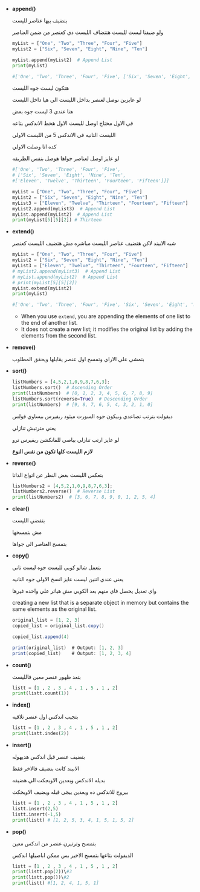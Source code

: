 - **append()**
    
    بنضيف بيها عناصر لليست
    
    ولو ضيفنا ليست لليست هتتضاف الليست دي كعنصر من ضمن العناصر
    
    ```Python
    myList = ["One", "Two", "Three", "Four", "Five"]
    myList2 = ["Six", "Seven", "Eight", "Nine", "Ten"]
    
    myList.append(myList2)  # Append List
    print(myList)
    
    #['One', 'Two', 'Three', 'Four', 'Five', ['Six', 'Seven', 'Eight', 'Nine', 'Ten']]
    ```
    
    هتكون ليست جوه الليست
    
    لو عايزين نوصل لعنصر بداخل الليست الي هيا داخل الليست
    
    هنا عندي 3 ليست جوه بعض
    
    في الاول محتاج اوصل لليست الاول هحط الاندكس بتاعه
    
    الليست التانيه في الاندكس 5 من الليست الاولي
    
    كده انا وصلت الاولي
    
    لو عايز اوصل لعناصر جواها هوصل بنفس الطريقه
    
    ```Python
    #['One', 'Two', 'Three', 'Four', 'Five',
    # ['Six', 'Seven', 'Eight', 'Nine', 'Ten', 
    #['Eleven', 'Twelve', 'Thirteen', 'Fourteen', 'Fifteen']]]
    
    myList = ["One", "Two", "Three", "Four", "Five"]
    myList2 = ["Six", "Seven", "Eight", "Nine", "Ten"]
    myList3 = ["Eleven", "Twelve", "Thirteen", "Fourteen", "Fifteen"]
    myList2.append(myList3)  # Append List
    myList.append(myList2)  # Append List
    print(myList[5][5][2]) # Thirteen
    ```
    
- **extend()**
    
    شبه الابيند لاكن هتضيف عناصر الليست مباشره مش هتضيف الليست كعنصر
    
    ```Python
    myList = ["One", "Two", "Three", "Four", "Five"]
    myList2 = ["Six", "Seven", "Eight", "Nine", "Ten"]
    myList3 = ["Eleven", "Twelve", "Thirteen", "Fourteen", "Fifteen"]
    # myList2.append(myList3)  # Append List
    # myList.append(myList2)  # Append List
    # print(myList[5][5][2])
    myList.extend(myList2)
    print(myList)
    
    #['One', 'Two', 'Three', 'Four', 'Five', 'Six', 'Seven', 'Eight', 'Nine', 'Ten']
    ```
    
    - When you use `extend`, you are appending the elements of one list to the end of another list.
    - It does not create a new list; it modifies the original list by adding the elements from the second list.
- **remove()**
    
    بتمشي علي الاراي وتمسح اول عنصر يقابلها ويحقق المطلوب
    
- **sort()**
    
    ```Python
    listNumbers = [4,5,2,1,0,9,8,7,6,3];
    listNumbers.sort()  # Ascending Order
    print(listNumbers)  # [0, 1, 2, 3, 4, 5, 6, 7, 8, 9]
    listNumbers.sort(reverse=True)  # Descending Order
    print(listNumbers)  # [9, 8, 7, 6, 5, 4, 3, 2, 1, 0]
    ```
    
    ديفولت بترتب تصاعدي وبيكون جوه السورت ميثود ريفيرس بيساوي فولس
    
    يعني مترتبش تنازلي
    
    لو عايز ارتب تنازلي بباصي للفانكشن ريفيرس ترو
    
    **لازم الليست كلها تكون من نفس النوع**
    
- **reverse()**
    
    بتعكس الليست بغض النظر عن اتواع الداتا
    
    ```Python
    listNumbers2 = [4,5,2,1,0,9,8,7,6,3];
    listNumbers2.reverse()  # Reverse List
    print(listNumbers2)  # [3, 6, 7, 8, 9, 0, 1, 2, 5, 4]
    ```
    
      
    
      
    
      
    
- **clear()**
    
    بتفضي الليست
    
    مش بتمسحها
    
    بتمسح العناصر الي جواها
    
- **copy()**
    
    بتعمل شالو كوبي لليست جوه ليست تاني
    
    يعني عندي اتنين ليست عايز انسخ الاولي جوه التانيه
    
    واي تعديل يحصل فاي منهم بعد الكوبي مش هياثر علي واحده غيرها
    
    creating a new list that is a separate object in memory but contains the same elements as the original list.
    
    ```Java
    original_list = [1, 2, 3]
    copied_list = original_list.copy()
    
    copied_list.append(4)
    
    print(original_list)  # Output: [1, 2, 3]
    print(copied_list)    # Output: [1, 2, 3, 4]
    ```
    
- **count()**
    
    بتعد ظهور عنصر معين فالليست
    
    ```Python
    listt = [1 , 2 , 3 , 4 , 1 , 5 , 1 , 2]
    print(listt.count(1))
    ```
    
- **index()**
    
    بتجيب اندكس اول عنصر تلاقيه
    
    ```Python
    listt = [1 , 2 , 3 , 4 , 1 , 5 , 1 , 2]
    print(listt.index(2))
    ```
    
- **insert()**
    
    بتضيف عنصر قبل اندكس هديهوله
    
    الابيند كانت بتضيف فالاخر فقط
    
    بديله الاندكس وبعدين الاوبجكت الي هضيفه
    
    بيروح للاندكس ده وبعدين ييجي قبله ويضيف الاوبجكت
    
    ```Python
    listt = [1 , 2 , 3 , 4 , 1 , 5 , 1 , 2]
    listt.insert(2,5)
    listt.insert(-1,5)
    print(listt) # [1, 2, 5, 3, 4, 1, 5, 1, 5, 2]
    ```
    
- **pop()**
    
    بتمسح وترتيرن عنصر من اندكس معين
    
    الديفولت بتاعها بتمسح الاخير بس ممكن اباصيلها اندكس
    
    ```Python
    listt = [1 , 2 , 3 , 4 , 1 , 5 , 1 , 2]
    print(listt.pop(2))\#3
    print(listt.pop())\#2
    print(listt) #[1, 2, 4, 1, 5, 1]
    ```